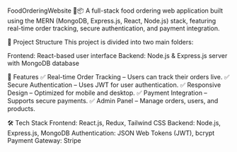 FoodOrderingWebsite 🍔📦
A full-stack food ordering web application built using the MERN (MongoDB, Express.js, React, Node.js) stack, featuring real-time order tracking, secure authentication, and payment integration.

📂 Project Structure
This project is divided into two main folders:

Frontend: React-based user interface
Backend: Node.js & Express.js server with MongoDB database

🚀 Features
✅ Real-time Order Tracking – Users can track their orders live.
✅ Secure Authentication – Uses JWT for user authentication.
✅ Responsive Design – Optimized for mobile and desktop.
✅ Payment Integration – Supports secure payments.
✅ Admin Panel – Manage orders, users, and products.

🛠️ Tech Stack
Frontend: React.js, Redux, Tailwind CSS
Backend: Node.js, Express.js, MongoDB
Authentication: JSON Web Tokens (JWT), bcrypt
Payment Gateway: Stripe
